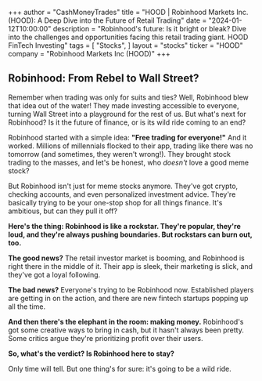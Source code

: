 +++
author = "CashMoneyTrades"
title = "HOOD |  Robinhood Markets Inc. (HOOD):  A Deep Dive into the Future of Retail Trading"
date = "2024-01-12T10:00:00"
description = "Robinhood's future:  Is it bright or bleak?  Dive into the challenges and opportunities facing this retail trading giant. HOOD FinTech Investing"
tags = [
"Stocks",
]
layout = "stocks"
ticker = "HOOD"
company = "Robinhood Markets Inc (HOOD)"
+++
        


## Robinhood: From Rebel to Wall Street? 

Remember when trading was only for suits and ties? Well, Robinhood blew that idea out of the water! They made investing accessible to everyone, turning Wall Street into a playground for the rest of us. But what's next for Robinhood? Is it the future of finance, or is its wild ride coming to an end?

Robinhood started with a simple idea: **"Free trading for everyone!"** And it worked. Millions of millennials flocked to their app, trading like there was no tomorrow (and sometimes, they weren't wrong!). They brought stock trading to the masses, and let's be honest, who *doesn't* love a good meme stock?

But Robinhood isn't just for meme stocks anymore. They've got crypto, checking accounts, and even personalized investment advice. They're basically trying to be your one-stop shop for all things finance. It's ambitious, but can they pull it off?

**Here's the thing: Robinhood is like a rockstar. They're popular, they're loud, and they're always pushing boundaries. But rockstars can burn out, too.**

**The good news?** The retail investor market is booming, and Robinhood is right there in the middle of it. Their app is sleek, their marketing is slick, and they've got a loyal following. 

**The bad news?** Everyone's trying to be Robinhood now. Established players are getting in on the action, and there are new fintech startups popping up all the time. 

**And then there's the elephant in the room: making money.** Robinhood's got some creative ways to bring in cash, but it hasn't always been pretty. Some critics argue they're prioritizing profit over their users. 

**So, what's the verdict? Is Robinhood here to stay?** 

Only time will tell.  But one thing's for sure: it's going to be a wild ride.

        